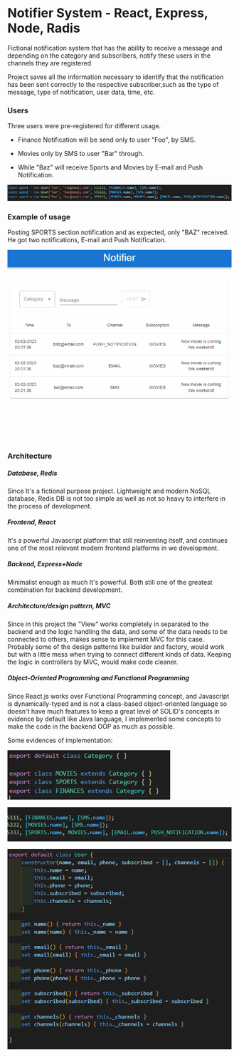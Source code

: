 <h1>Notifier System - React, Express, Node, Radis</h1>

Fictional notification system that has the ability to receive a message and depending on the
category and subscribers, notify these users in the channels they are registered

Project saves all the information necessary to identify that the notification has been
sent correctly to the respective subscriber,such as the type of message, type of notification, user data, time, etc.

<h3>Users</h3>

Three users were pre-registered for different usage.

- Finance Notification will be send only to user "Foo", by SMS.

- Movies only by SMS to user "Bar" through.
- While "Baz" will receive Sports and Movies by E-mail and Push Notification.

![communication](./img.readme/users.png "communication")





<h3>Example of usage</h3>

Posting SPORTS section notification and as expected, only "BAZ" received. He got two notifications, E-mail and Push Notification.

![communication](./img.readme/uso.gif "communication")



<h3>Architecture</h3>

<h5>Database, Redis</h5>

Since It's a fictional purpose project. Lightweight and modern NoSQL database, Redis DB is not too simple as well as not so heavy to interfere in the process of development. 

<h5>Frontend, React</h5>

 It's a powerful Javascript platform that still reinventing itself, and continues one of the most relevant modern frontend platforms in we development.

<h5>Backend, Express+Node</h5> 

Minimalist enough as much It's powerful.  Both still one of the greatest combination for backend development.

<h5>Architecture/design pattern, MVC</h5>

Since in this project the "View" works completely in separated to the backend and the logic handling the data, and some of the data needs to be connected to others, makes sense to implement MVC for this case.  Probably some of the design patterns like builder and factory, would work but with a little mess when trying to connect different kinds of data. Keeping the logic in controllers by MVC, would make code cleaner.

<h5>Object-Oriented Programming and Functional Programming</h5> 

Since React.js works over Functional Programming concept, and Javascript is dynamically-typed and is not a class-based object-oriented language so doesn't have much features to keep a great level of SOLID's concepts in evidence by default like Java language, I implemented some concepts to make the code in the backend OOP as much as possible. 

Some evidences of implementation:

![communication](./img.readme/extends.PNG "communication")



![communication](./img.readme/class.name.PNG "communication")



![communication](./img.readme/user.model.PNG "communication")

